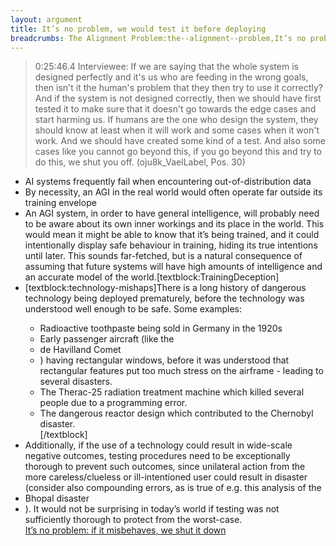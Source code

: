```yaml
---
layout: argument
title: It’s no problem, we would test it before deploying
breadcrumbs: The Alignment Problem:the--alignment--problem,It’s no problem we would test it before deploying:it’s-no-problem,-we-would-test-it-before-deploying
---
```

<blockquote>0:25:46.4 Interviewee: If we are saying that the whole system is designed perfectly and it's us who are feeding in the wrong goals, then isn't it the human's problem that they then try to use it correctly? And if the system is not designed correctly, then we should have first tested it to make sure that it doesn't go towards the edge cases and start harming us. If humans are the one who design the system, they should know at least when it will work and some cases when it won't work. And we should have created some kind of a test. And also some cases like you cannot go beyond this, if you go beyond this and try to do this, we shut you off. (oju8k_VaelLabel, Pos. 30)</blockquote>
<ul><li>AI systems frequently fail when encountering out-of-distribution data</li>
<li>By necessity, an AGI in the real world would often operate far outside its training envelope</li>
<li>An AGI system, in order to have general intelligence, will probably need to be aware about its own inner workings and its place in the world. This would mean it might be able to know that it’s being trained, and it could intentionally display safe behaviour in training, hiding its true intentions until later. This sounds far-fetched, but is a natural consequence of assuming that future systems will have high amounts of intelligence and an accurate model of the world.[textblock:TrainingDeception]</li>
<li>[textblock:technology-mishaps]There is a long history of dangerous technology being deployed prematurely, before the technology was understood well enough to be safe. Some examples:</li>
<ul><li>Radioactive toothpaste being sold in Germany in the 1920s</li>
<li>Early passenger aircraft (like the</li>
<li>de Havilland Comet</li>
<li>) having rectangular windows, before it was understood that rectangular features put too much stress on the airframe - leading to several disasters.</li>
<li>The Therac-25 radiation treatment machine which killed several people due to a programming error.</li>
<li>The dangerous reactor design which contributed to the Chernobyl disaster.<br/>[/textblock]</li>
</ul><li>Additionally, if the use of a technology could result in wide-scale negative outcomes, testing procedures need to be exceptionally thorough to prevent such outcomes, since unilateral action from the more careless/clueless or ill-intentioned user could result in disaster (consider also compounding errors, as is true of e.g. this analysis of the</li>
<li>Bhopal disaster</li>
<li>). It would not be surprising in today’s world if testing was not sufficiently thorough to protect from the worst-case.</li>
<div><a href='/arguments/we-shut-it-down.html'>It’s no problem: if it misbehaves, we shut it down</a></div>
